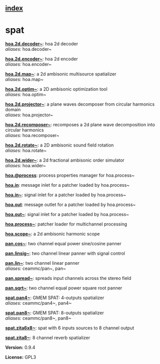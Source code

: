[index](index.html) 
---

# spat




[**hoa.2d.decoder~**](hoa.2d.decoder~.html): hoa 2d decoder <br>
_aliases:_ hoa.decoder~


[**hoa.2d.encoder~**](hoa.2d.encoder~.html): hoa 2d encoder <br>
_aliases:_ hoa.encoder~


[**hoa.2d.map~**](hoa.2d.map~.html): a 2d ambisonic multisource spatializer <br>
_aliases:_ hoa.map~


[**hoa.2d.optim~**](hoa.2d.optim~.html): a 2D ambisonic optimization tool <br>
_aliases:_ hoa.optim~


[**hoa.2d.projector~**](hoa.2d.projector~.html): a plane waves decomposer from circular harmonics domain <br>
_aliases:_ hoa.projector~


[**hoa.2d.recomposer~**](hoa.2d.recomposer~.html): recomposes a 2d plane wave decomposition into circular harmonics <br>
_aliases:_ hoa.recomposer~


[**hoa.2d.rotate~**](hoa.2d.rotate~.html): a 2D ambisonic sound field rotation <br>
_aliases:_ hoa.rotate~


[**hoa.2d.wider~**](hoa.2d.wider~.html): a 2d fractional ambisonic order simulator <br>
_aliases:_ hoa.wider~


[**hoa.@process**](hoa.%40process.html): process properties manager for hoa.process~ 

[**hoa.in**](hoa.in.html): message inlet for a patcher loaded by hoa.process~ 

[**hoa.in~**](hoa.in~.html): signal inlet for a patcher loaded by hoa.process~ 

[**hoa.out**](hoa.out.html): message outlet for a patcher loaded by hoa.process~ 

[**hoa.out~**](hoa.out~.html): signal inlet for a patcher loaded by hoa.process~ 

[**hoa.process~**](hoa.process~.html): patcher loader for multichannel processing 

[**hoa.scope~**](hoa.scope~.html): a 2d ambisonic harmonic scope 

[**pan.cos~**](pan.cos~.html): two channel equal power sine/cosine panner 

[**pan.linsig~**](pan.linsig~.html): two channel linear panner with signal control 

[**pan.lin~**](pan.lin~.html): two channel linear panner <br>
_aliases:_ ceammc/pan~, pan~


[**pan.spread~**](pan.spread~.html): spreads input channels across the stereo field 

[**pan.sqrt~**](pan.sqrt~.html): two channel equal power square root panner 

[**spat.pan4~**](spat.pan4~.html): GMEM SPAT: 4-outputs spatializer <br>
_aliases:_ ceammc/pan4~, pan4~


[**spat.pan8~**](spat.pan8~.html): GMEM SPAT: 8-outputs spatializer <br>
_aliases:_ ceammc/pan8~, pan8~


[**spat.zita6x8~**](spat.zita6x8~.html): spat with 6 inputs sources to 8 channel output 

[**spat.zita8~**](spat.zita8~.html): 8 channel reverb spatializer 


**Version:** 0.9.4

**License:** GPL3
